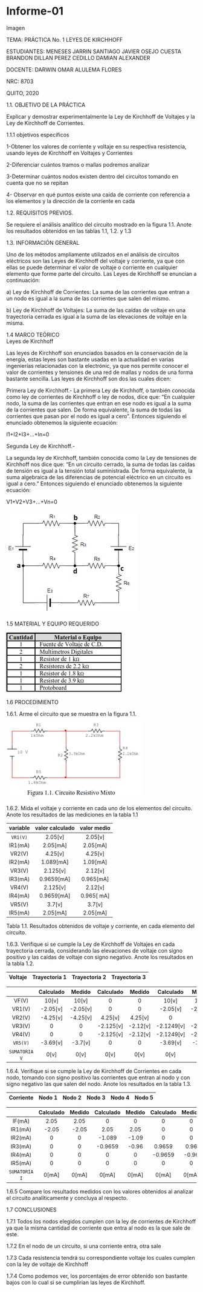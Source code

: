# Informe-01

Imagen

TEMA: PRÁCTICA No. 1 LEYES DE KIRCHHOFF 
 
 
ESTUDIANTES:  MENESES JARRIN SANTIAGO JAVIER OSEJO CUESTA BRANDON DILLAN PEREZ CEDILLO DAMIAN ALEXANDER 
 
 
DOCENTE: DARWIN OMAR ALULEMA FLORES 
 
 
 
NRC: 
8703 
 
QUITO, 2020


1.1. OBJETIVO DE LA PRÁCTICA 

Explicar y demostrar experimentalmente la Ley de Kirchhoff de Voltajes y la Ley de Kirchhoff de Corrientes. 

1.1.1 objetivos específicos  

1-Obtener los valores de corriente y voltaje en su respectiva resistencia, usando leyes de Kirchhoff en Voltajes y Corrientes

2-Diferenciar cuántos tramos o mallas podremos analizar  

3-Determinar cuántos nodos existen dentro del circuitos tomando en cuenta que no se repitan

4- Observar en qué puntos existe una caída de corriente con referencia a los elementos y la dirección de la corriente en cada


1.2. REQUISITOS PREVIOS. 

Se requiere el análisis analítico del circuito mostrado en la figura 1.1. Anote los resultados 
obtenidos en las tablas 1.1, 1.2. y 1.3 


1.3. INFORMACIÓN GENERAL 

 Uno de los métodos ampliamente utilizados en el análisis de circuitos eléctricos son 
las Leyes de Kirchhoff del voltaje y corriente, ya que con ellas se puede determinar el 
valor de voltaje o corriente en cualquier elemento que forme parte del circuito. Las Leyes 
de Kirchhoff se enuncian a continuación: 

a) Ley de Kirchhoff de Corrientes: La suma de las corrientes que entran a un 
nodo es igual a la suma de las corrientes que salen del mismo. 

b) Ley de Kirchhoff de Voltajes: La suma de las caídas de voltaje en una trayectoria cerrada es igual a la suma de las elevaciones de voltaje en la misma. 
 
 
 
1.4 MARCO TEÓRICO  
Leyes de Kirchhoff 

Las leyes de Kirchhoff son enunciados basados en la conservación de la energía, estas leyes son bastante usadas en la actualidad en varias ingenierías relacionadas con la electrónic, ya que nos permite conocer el valor de corrientes y tensiones de una red de mallas y nodos de una forma bastante sencilla. 
Las leyes de Kirchhoff son dos las cuales dicen: 

Primera Ley de Kirchhoff.- 
La primera Ley de Kirchhoff, o también conocida como ley de corrientes de Kirchhoff o ley de nodos, dice que: “En cualquier nodo, la suma de las corrientes que entran en ese nodo es igual a la suma de la corrientes que salen. De forma equivalente, la suma de todas las corrientes que pasan por el nodo es igual a cero”. 
Entonces siguiendo el enunciado obtenemos la siguiente ecuación: 

I1+I2+I3+...+In=0

Segunda Ley de Kirchhoff.- 

La segunda ley de Kirchhoff, también conocida como la Ley de tensiones de Kirchhoff nos dice que: “En un circuito cerrado, la suma de todas las caídas de tensión es igual a la tensión total suministrada. De forma equivalente, la suma algebraica de las diferencias de potencial eléctrico en un circuito es igual a cero.” 
Entonces siguiendo el enunciado obtenemos la siguiente ecuación: 

V1+V2+V3+...+Vn=0

![Ejemplo de circuito resistivo](https://github.com/BrandonOsejo/lab-circuitos/blob/master/L1I1.png)


1.5 MATERIAL Y EQUIPO REQUERIDO 

![Tabla materiales](https://github.com/BrandonOsejo/lab-circuitos/blob/master/L1I2.png)

1.6 PROCEDIMIENTO  
 
1.6.1. Arme el circuito que se muestra en la figura 1.1. 

![MHE](https://github.com/BrandonOsejo/lab-circuitos/blob/master/L1I3.png)

1.6.2. Mida el voltaje y corriente en cada uno de los elementos del circuito. Anote los resultados de las mediciones en la tabla 1.1

| variable | valor calculado | valor medio |
|  :---:|  :---: | :---: |
| `VR1(V)` | 2.05[v] |2.05[v]|
| IR1(mA) | 2.05[mA] |2.05[mA]|
| VR2(V)| 4.25[v]|4.25[v]|
| IR2(mA) | 1.089[mA] |1.09[mA]|
| VR3(V) | 2.125[v]|2.12[v]|
| IR3(mA) | 0.9659[mA] |0.965[mA] |
| VR4(V)| 2.125[v] |2.12[v]|
| IR4(mA)| 0.9659[mA] |0.965[ mA]|
| VR5(V) | 3.7[v] |3.7[v]|
| IR5(mA) | 2.05[mA] |2.05[mA]|

Tabla 1.1. Resultados obtenidos de voltaje y corriente, en cada elemento del circuito.

1.6.3. Verifique si se cumple la Ley de Kirchhoff de Voltajes en cada trayectoria cerrada, considerando las elevaciones de voltaje con signo positivo y las caídas de voltaje con signo negativo. Anote los resultados en la tabla 1.2. 

| Voltaje| Trayectoria 1 | Trayectoria 2 |Trayectoria 3 |
|  :---:|  :---: | :---: | :---: |

|        | Calculado | Medido|Calculado |Medido|Calculado|Medido|
|  :---:|  :---: | :---: | :---: |:---: | :---: | :---: |
| VF(V)       | 10[v]   |10[v]   |  0      |0       |10[v]     |10[v]   |  
| VR1(V)      | -2.05[v]|-2.05[v]|  0      |0       |-2.05[v]  |-2.05[v]|  
| VR2(V)      | -4.25[v]|-4.25[v]|4.25[v]  |4.25[v] | 0        |0       |
| VR3(V)      | 0       |0       |-2.125[v]|-2.12[v]|-2.1249[v]|-2.12[v]| 
| VR4(V)      | 0       |0       |-2.125[v]|-2.12[v]|-2.1249[v]|-2.12[v]|
| `VR5(V)`    | -3.69[v]|-3.7[v] | 0       |0       |-3.69[v]  |-3.7[v] |
| `SUMATORIA V` | 0[v]    |0[v]    | 0[v]    |0[v]    |0[v]      |0[v]    |

1.6.4. Verifique si se cumple la Ley de Kirchhoff de Corrientes en cada nodo, tomando con signo positivo las corrientes que entran al nodo y con signo negativo las que salen  del nodo. Anote los resultados en la tabla 1.3.

| Corriente| Nodo 1 | Nodo 2 |Nodo 3 |Nodo 4 |Nodo 5 |
|  :---:|  :---: | :---: | :---: | :---: | :---: |

|        | Calculado | Medido|Calculado |Medido|Calculado|Medido|Calculado|Medido|Calculado|Medido|
|  :---:|  :---: | :---: | :---: |:---: | :---: | :---: |:---: |:---: |:---: |:---: |
| IF(mA)        | 2.05 |2.05  |  0    |0     |0      |0    |0     |  0  |-2.05    | -2.05  |     
| IR1(mA)       | -2.05|-2.05 |  2.05 |2.05  |0      |0    |0     |  0  |  0    |  0    |    
| IR2(mA)       | 0    |0     |-1.089 |-1.09 | 0     |0    |1.089 |   1.09    |    |  0    |  
| IR3(mA)       | 0    |0     |-0.9659|-0.96 |0.9659 |0.96 |0     | 0    |  0    |  0    |   
| IR4(mA)       | 0    |0     |0      |0     |-0.9659|-0.96|0.9659|   0.96 |    |  0    |  
| IR5(mA)       |  0   |0     | 0     |0     |0      |0    |-2.05 |   -2.05|  2.05  | 2.05  |  
| `SUMATORIA I` | 0[mA]|0[mA] | 0[mA] |0[mA] |0[mA]  |0[mA]|0[mA] |  0[mA] | 0[mA]  |0[mA]   |  

1.6.5  ​Compare los resultados medidos con los valores obtenidos al analizar el circuito analíticamente y concluya al respecto. 
 
1.7  ​CONCLUSIONES 

1.7.1 ​Todos los nodos elegidos cumplen con la ley de corrientes de Kirchhoff ya que la misma cantidad de corriente que entra al nodo es la que sale de este. 

1.7.2 ​En el nodo de un circuito, si una corriente entra, otra sale 

1.7.3 ​Cada resistencia tendrá su correspondiente voltaje los cuales cumplen con la ley de voltaje de Kirchhoff 

1.7.4 ​Como podemos ver, los porcentajes de error obtenido son bastante bajos con lo cual si se cumplirian las leyes de Kirchhoff. 




